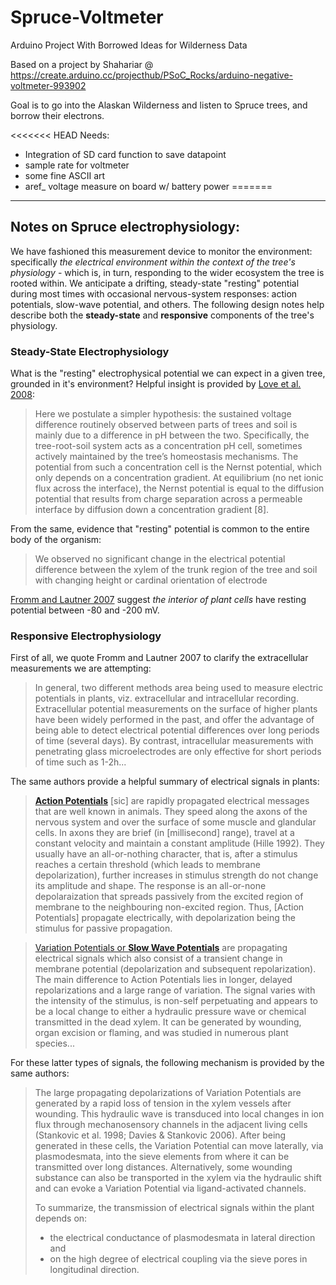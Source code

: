 # Spruce-Voltmeter
Arduino Project With Borrowed Ideas for Wilderness Data

Based on a project by Shahariar @ https://create.arduino.cc/projecthub/PSoC_Rocks/arduino-negative-voltmeter-993902

Goal is to go into the Alaskan Wilderness and listen to Spruce trees, and borrow their electrons.

<<<<<<< HEAD
Needs:
* Integration of SD card function to save datapoint
* sample rate for voltmeter
* some fine ASCII art
* aref_ voltage measure on board w/ battery power
=======
----

## Notes on Spruce electrophysiology:

We have fashioned this measurement device to monitor the environment: specifically *the electrical environment within the context of the tree's physiology* - which is, in turn, responding to the wider ecosystem the tree is rooted within. We anticipate a drifting, steady-state "resting" potential during most times with occasional nervous-system responses: action potentials, slow-wave potential, and others. The following design notes help describe both the **steady-state** and **responsive** components of the tree's physiology.

### Steady-State Electrophysiology

What is the "resting" electrophysical potential we can expect in a given tree, grounded in it's environment? Helpful insight is provided by [Love et al. 2008](https://journals.plos.org/plosone/article/file?id=10.1371/journal.pone.0002963&type=printable):
>Here we postulate a simpler hypothesis: the sustained voltage difference routinely observed between parts of trees and soil is mainly due to a difference in pH between the two. Specifically, the tree-root-soil system acts as a concentration pH cell, sometimes actively maintained by the tree’s homeostasis mechanisms. The potential from such a concentration cell is the Nernst potential, which only depends on a concentration gradient. At equilibrium (no net ionic flux across the interface), the Nernst potential is equal to the diffusion potential that results from charge separation across a permeable interface by diffusion down a concentration gradient [8].

From the same, evidence that "resting" potential is common to the entire body of the organism:
>We observed no significant change in the electrical potential difference between the xylem of the trunk region of the tree and soil with changing height or cardinal orientation of electrode 

[Fromm and Lautner 2007](https://onlinelibrary.wiley.com/doi/full/10.1111/j.1365-3040.2006.01614.x) suggest *the interior of plant cells* have resting potential between -80 and -200 mV. 

### Responsive Electrophysiology

First of all, we quote Fromm and Lautner 2007 to clarify the extracellular measurements we are attempting:
>In general, two different methods area being used to measure electric potentials in plants, viz. extracellular and intracellular recording. Extracellular potential measurements on the surface of higher plants have been widely performed in the past, and offer the advantage of being able to detect electrical potential differences over long periods of time (several days). By contrast, intracellular measurements with penetrating glass microelectrodes are only effective for short periods of time such as 1-2h...

The same authors provide a helpful summary of electrical signals in plants:

>[**Action Potentials**](https://en.wikipedia.org/wiki/Action_potential) [sic] are rapidly propagated electrical messages that are well known in animals. They speed along the axons of the nervous system and over the surface of some muscle and glandular cells. In axons they are brief (in [millisecond] range), travel at a constant velocity and maintain a constant amplitude (Hille 1992). They usually have an all-or-nothing character, that is, after a stimulus reaches a certain threshold (which leads to membrane depolarization), further increases in stimulus strength do not change its amplitude and shape. The response is an all-or-none depolaraization that spreads passively from the excited region of membrane to the neighbouring non-excited region. Thus, [Action Potentials] propagate electrically, with depolarization being the stimulus for passive propagation.

>[Variation Potentials or **Slow Wave Potentials**](https://en.wikipedia.org/wiki/Variation_potential) are propagating electrical signals which also consist of a transient change in membrane potential (depolarization and subsequent repolarization). The main difference to Action Potentials lies in longer, delayed repolarizations and a large range of variation. The signal varies with the intensity of the stimulus, is non-self perpetuating and appears to be a local change to either a hydraulic pressure wave or chemical transmitted in the dead xylem. It can be generated by wounding, organ excision or flaming, and was studied in numerous plant species... 

For these latter types of signals, the following mechanism is provided by the same authors:

>The large propagating depolarizations of Variation Potentials are generated by a rapid loss of tension in the xylem vessels after wounding. This hydraulic wave is transduced into local changes in ion flux through mechanosensory channels in the adjacent living cells (Stankovic et al. 1998; Davies & Stankovic 2006). After being generated in these cells, the Variation Potential can move laterally, via plasmodesmata, into the sieve elements from where it can be transmitted over long distances. Alternatively, some wounding substance can also be transported in the xylem via the hydraulic shift and can evoke a Variation Potential via ligand-activated channels. 
>
>To summarize, the transmission of electrical signals within the plant depends on:
>- the electrical conductance of plasmodesmata in lateral direction and 
>- on the high degree of electrical coupling via the sieve pores in longitudinal direction.
